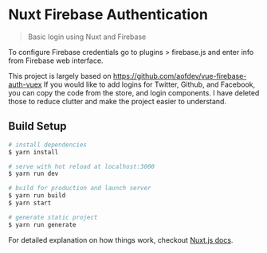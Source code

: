 # Nuxt Firebase Authentication

> Basic login using Nuxt and Firebase

To configure Firebase credentials go to plugins > firebase.js and enter info from Firebase web interface.

This project is largely based on https://github.com/aofdev/vue-firebase-auth-vuex
If you would like to add logins for Twitter, Github, and Facebook, you can copy the code from the store, and login components.
I have deleted those to reduce clutter and make the project easier to understand.

## Build Setup

``` bash
# install dependencies
$ yarn install

# serve with hot reload at localhost:3000
$ yarn run dev

# build for production and launch server
$ yarn run build
$ yarn start

# generate static project
$ yarn run generate
```

For detailed explanation on how things work, checkout [Nuxt.js docs](https://nuxtjs.org).
